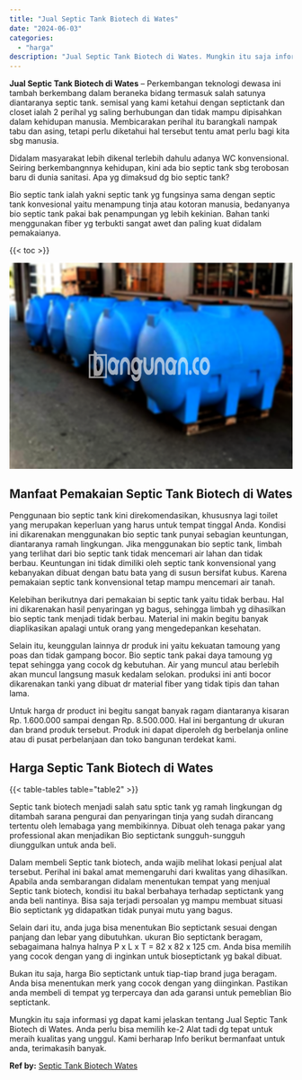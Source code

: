 ```yaml
---
title: "Jual Septic Tank Biotech di Wates"
date: "2024-06-03"
categories: 
  - "harga"
description: "Jual Septic Tank Biotech di Wates. Mungkin itu saja informasi yg dapat kami jelaskan tentang Jual Septic Tank Biotech di Wates. Anda perlu bisa memilih ke-2..."
---
```


**Jual Septic Tank Biotech di Wates** – Perkembangan teknologi dewasa ini tambah berkembang dalam beraneka bidang termasuk salah satunya diantaranya septic tank. semisal yang kami ketahui dengan septictank dan closet ialah 2 perihal yg saling berhubungan dan tidak mampu dipisahkan dalam kehidupan manusia. Membicarakan perihal itu barangkali nampak tabu dan asing, tetapi perlu diketahui hal tersebut tentu amat perlu bagi kita sbg manusia.

Didalam masyarakat lebih dikenal terlebih dahulu adanya WC konvensional. Seiring berkembangnnya kehidupan, kini ada bio septic tank sbg terobosan baru di dunia sanitasi. Apa yg dimaksud dg bio septic tank?

Bio septic tank ialah yakni septic tank yg fungsinya sama dengan septic tank konvesional yaitu menampung tinja atau kotoran manusia, bedanyanya bio septic tank pakai bak penampungan yg lebih kekinian. Bahan tanki menggunakan fiber yg terbukti sangat awet dan paling kuat didalam pemakaianya.

{{< toc >}}

![Jual Septic Tank Biotech di Wates](/images/jual-bio-septictank-16.png)

## Manfaat Pemakaian Septic Tank Biotech di Wates

Penggunaan bio septic tank kini direkomendasikan, khususnya lagi toilet yang merupakan keperluan yang harus untuk tempat tinggal Anda. Kondisi ini dikarenakan menggunakan bio septic tank punyai sebagian keuntungan, diantaranya ramah lingkungan. Jika menggunakan bio septic tank, limbah yang terlihat dari bio septic tank tidak mencemari air lahan dan tidak berbau. Keuntungan ini tidak dimiliki oleh septic tank konvensional yang kebanyakan dibuat dengan batu bata yang di susun bersifat kubus. Karena pemakaian septic tank konvensional tetap mampu mencemari air tanah.

Kelebihan berikutnya dari pemakaian bi septic tank yaitu tidak berbau. Hal ini dikarenakan hasil penyaringan yg bagus, sehingga limbah yg dihasilkan bio septic tank menjadi tidak berbau. Material ini makin begitu banyak diaplikasikan apalagi untuk orang yang mengedepankan kesehatan.

Selain itu, keunggulan lainnya dr produk ini yaitu kekuatan tamoung yang poas dan tidak gampang bocor. Bio septic tank pakai daya tamoung yg tepat sehingga yang cocok dg kebutuhan. Air yang muncul atau berlebih akan muncul langsung masuk kedalam selokan. produksi ini anti bocor dikarenakan tanki yang dibuat dr material fiber yang tidak tipis dan tahan lama.

Untuk harga dr product ini begitu sangat banyak ragam diantaranya kisaran Rp. 1.600.000 sampai dengan Rp. 8.500.000. Hal ini bergantung dr ukuran dan brand produk tersebut. Produk ini dapat diperoleh dg berbelanja online atau di pusat perbelanjaan dan toko bangunan terdekat kami.

## Harga Septic Tank Biotech di Wates

{{< table-tables table="table2" >}}

Septic tank biotech menjadi salah satu sptic tank yg ramah lingkungan dg ditambah sarana pengurai dan penyaringan tinja yang sudah dirancang tertentu oleh lemabaga yang membikinnya. Dibuat oleh tenaga pakar yang professional akan menjadikan Bio septictank sungguh-sungguh diunggulkan untuk anda beli.

Dalam membeli Septic tank biotech, anda wajib melihat lokasi penjual alat tersebut. Perihal ini bakal amat memengaruhi dari kwalitas yang dihasilkan. Apabila anda sembarangan didalam menentukan tempat yang menjual Septic tank biotech, kondisi itu bakal berbahaya terhadap septictank yang anda beli nantinya. Bisa saja terjadi persoalan yg mampu membuat situasi Bio septictank yg didapatkan tidak punyai mutu yang bagus.

Selain dari itu, anda juga bisa menentukan Bio septictank sesuai dengan panjang dan lebar yang dibutuhkan. ukuran Bio septictank beragam, sebagaimana halnya halnya P x L x T = 82 x 82 x 125 cm. Anda bisa memilih yang cocok dengan yang di inginkan untuk bioseptictank yg bakal dibuat.

Bukan itu saja, harga Bio septictank untuk tiap-tiap brand juga beragam. Anda bisa menentukan merk yang cocok dengan yang diinginkan. Pastikan anda membeli di tempat yg terpercaya dan ada garansi untuk pemeblian Bio septictank.

Mungkin itu saja informasi yg dapat kami jelaskan tentang Jual Septic Tank Biotech di Wates. Anda perlu bisa memilih ke-2 Alat tadi dg tepat untuk meraih kualitas yang unggul. Kami berharap Info berikut bermanfaat untuk anda, terimakasih banyak.

**Ref by:** [Septic Tank Biotech Wates](https://id.wikipedia.org/wiki/Septic)
